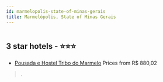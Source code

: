 ```yaml
---
id: marmelopolis-state-of-minas-gerais
title: Marmelópolis, State of Minas Gerais
---
```


<center><img src="https://static.hotelurbano.com/reservas/prod0/8/8454/596e5332688f6_pousada-e-hostel-tribo-do-marmelo.jpg" alt="" /></center>


##  3 star hotels - ⭐️⭐️⭐️

-    [Pousada e Hostel Tribo do Marmelo](https://us.hurb.com/hotels/marmelopolis/pousada-e-hostel-tribo-do-marmelo-8454?cmp=18055) Prices from R$ 880,02
   > .

